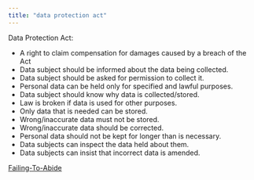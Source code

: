 ```yaml
---
title: "data protection act"
--- 
```

Data Protection Act:
 - A right to claim compensation for damages caused by a breach of the Act
- Data subject should be informed about the data being collected.
- Data subject should be asked for permission to collect it.
- Personal data can be held only for specified and lawful purposes.
- Data subject should know why data is collected/stored.
- Law is broken if data is used for other purposes.
- Only data that is needed can be stored.
- Wrong/inaccurate data must not be stored.
- Wrong/inaccurate data should be corrected.
- Personal data should not be kept for longer than is necessary.
- Data subjects can inspect the data held about them.
- Data subjects can insist that incorrect data is amended.

[Failing-To-Abide](Others/Failing-To-Abide.md)

